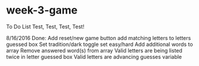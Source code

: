 # week-3-game

To Do List
Test, Test, Test, Test!

8/16/2016 Done:
Add reset/new game button
add matching letters to letters guessed box
Set tradition/dark toggle
set easy/hard
Add additional words to array
Remove answered word(s) from array
Valid letters are being listed twice in letter guessed box
Valid letters are advancing guesses variable